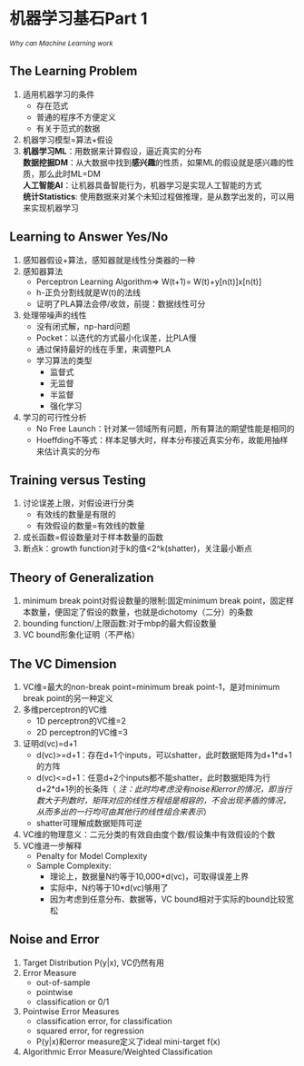# 机器学习基石Part 1   

<sub>*Why can Machine Learning work*</sub>   

## The Learning Problem    
1. 适用机器学习的条件  
    * 存在范式
    * 普通的程序不方便定义
    * 有关于范式的数据
2. 机器学习模型=算法+假设
3. **机器学习ML**：用数据来计算假设，逼近真实的分布  
**数据挖掘DM**：从大数据中找到**感兴趣**的性质，如果ML的假设就是感兴趣的性质，那么此时ML=DM  
**人工智能AI**：让机器具备智能行为，机器学习是实现人工智能的方式   
**统计Statistics**: 使用数据来对某个未知过程做推理，是从数学出发的，可以用来实现机器学习
## Learning to Answer Yes/No
1. 感知器假设+算法，感知器就是线性分类器的一种  
2. 感知器算法    
   * Perceptron Learning Algorithm=> W(t+1)= W(t)+y[n(t)]x[n(t)]
   * h-正负分割线就是W(t)的法线   
   * 证明了PLA算法会停/收敛，前提：数据线性可分   
3. 处理带噪声的线性
   * 没有闭式解，np-hard问题
   * Pocket：以迭代的方式最小化误差，比PLA慢
   * 通过保持最好的线在手里，来调整PLA
   * 学习算法的类型  
      * 监督式
      * 无监督
      * 半监督
      * 强化学习
4. 学习的可行性分析
   * No Free Launch：针对某一领域所有问题，所有算法的期望性能是相同的
   * Hoeffding不等式：样本足够大时，样本分布接近真实分布，故能用抽样来估计真实的分布
## Training versus Testing
1. 讨论误差上限，对假设进行分类
   * 有效线的数量是有限的
   * 有效假设的数量=有效线的数量
2. 成长函数=假设数量对于样本数量的函数
3. 断点k：growth function对于k的值<2^k(shatter)，关注最小断点
## Theory of Generalization
1. minimum break point对假设数量的限制:固定minimum break point，固定样本数量，便固定了假设的数量，也就是dichotomy（二分）的条数
2. bounding function/上限函数:对于mbp的最大假设数量
3. VC bound形象化证明（不严格）
## The VC Dimension
1. VC维=最大的non-break point=minimum break point-1，是对minimum break point的另一种定义
2. 多维perceptron的VC维
   * 1D perceptron的VC维=2
   * 2D perceptron的VC维=3 
3. 证明d(vc)=d+1
   * d(vc)>=d+1：存在d+1个inputs，可以shatter，此时数据矩阵为d+1*d+1的方阵
   * d(vc)<=d+1：任意d+2个inputs都不能shatter，此时数据矩阵为行d+2*d+1列的长条阵（ *注：此时均考虑没有noise和error的情况，即当行数大于列数时，矩阵对应的线性方程组是相容的，不会出现矛盾的情况，从而多出的一行均可由其他行的线性组合来表示*）
   * shatter可理解成数据矩阵可逆
4. VC维的物理意义：二元分类的有效自由度个数/假设集中有效假设的个数
5. VC维进一步解释
   * Penalty for Model Complexity
   * Sample Complexity:
      * 理论上，数据量N约等于10,000*d(vc)，可取得误差上界
      * 实际中，N约等于10*d(vc)够用了
      * 因为考虑到任意分布、数据等，VC bound相对于实际的bound比较宽松
## Noise and Error
1. Target Distribution P(y|x), VC仍然有用
2. Error Measure
   * out-of-sample
   * pointwise
   * classification or 0/1
3. Pointwise Error Measures
   * classification error, for classification
   * squared error, for regression 
   * P(y|x)和error measure定义了ideal mini-target f(x)
4. Algorithmic Error Measure/Weighted Classification
   